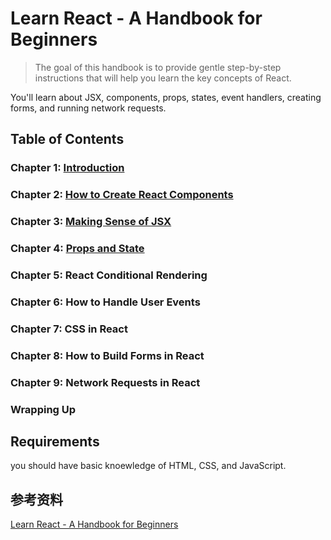 # Learn React - A Handbook for Beginners

> The goal of this handbook is to provide gentle step-by-step instructions that will help you learn the key concepts of React.

You'll learn about JSX, components, props, states, event handlers, creating forms, and running network requests.

## Table of Contents

### Chapter 1: [Introduction](ch1/README.md)
### Chapter 2: [How to Create React Components](ch2/README.md)
### Chapter 3: [Making Sense of JSX](ch3/README.md)
### Chapter 4: [Props and State](ch4/README.md)
### Chapter 5: React Conditional Rendering
### Chapter 6: How to Handle User Events
### Chapter 7: CSS in React
### Chapter 8: How to Build Forms in React
### Chapter 9: Network Requests in React
### Wrapping Up

## Requirements

you should have basic knoewledge of HTML, CSS, and JavaScript.

## 参考资料
[Learn React - A Handbook for Beginners](https://www.freecodecamp.org/news/react-for-beginners-handbook/#requirements)
